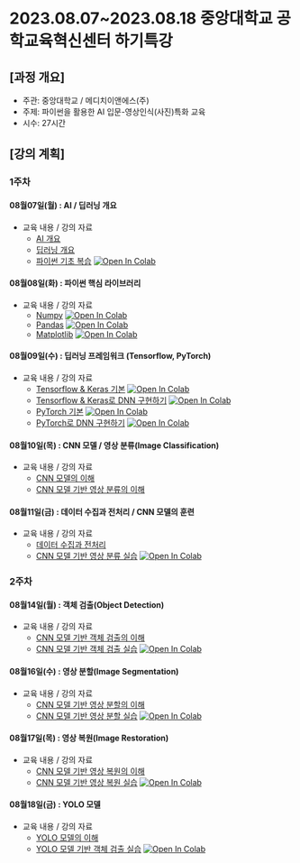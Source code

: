 # 2023.08.07\~2023.08.18 중앙대학교 공학교육혁신센터 하기특강

## \[과정 개요]

* 주관: 중앙대학교 / 메디치이앤에스(주)
* 주제: 파이썬을 활용한 AI 입문-영상인식(사진)특화 교육
* 시수: 27시간

## \[강의 계획]

### 1주차

#### 08월07일(월) : AI / 딥러닝 개요

* 교육 내용 / 강의 자료
  * [AI 개요](../LectureFiles/pdf/AI01_AI개요.pdf)
  * [딥러닝 개요](../LectureFiles/pdf/DL01_딥러닝개요.pdf)
  * [파이썬 기초 복습](../LectureFiles/src/Py001_Basic.ipynb) [![Open In Colab](https://colab.research.google.com/assets/colab-badge.svg)](https://colab.research.google.com/github/aidalabs/Lectures/blob/main/LectureFiles/src/Py001_Basic.ipynb)

#### 08월08일(화) : 파이썬 핵심 라이브러리

* 교육 내용 / 강의 자료
  * [Numpy](../LectureFiles/src/Py002_Numpy.ipynb) [![Open In Colab](https://colab.research.google.com/assets/colab-badge.svg)](https://colab.research.google.com/github/aidalabs/Lectures/blob/main/LectureFiles/src/Py002_Numpy.ipynb)
  * [Pandas](../LectureFiles/src/Py003_Pandas.ipynb) [![Open In Colab](https://colab.research.google.com/assets/colab-badge.svg)](https://colab.research.google.com/github/aidalabs/Lectures/blob/main/LectureFiles/src/Py003_Pandas.ipynb)
  * [Matplotlib](../LectureFiles/src/Py004_Matplotlib.ipynb) [![Open In Colab](https://colab.research.google.com/assets/colab-badge.svg)](https://colab.research.google.com/github/aidalabs/Lectures/blob/main/LectureFiles/src/Py004_Matplotlib.ipynb)

#### 08월09일(수) : 딥러닝 프레임워크 (Tensorflow, PyTorch)

* 교육 내용 / 강의 자료
  * [Tensorflow & Keras 기본](../LectureFiles/src/DL001_Tensorflow.ipynb) [![Open In Colab](https://colab.research.google.com/assets/colab-badge.svg)](https://colab.research.google.com/github/aidalabs/Lectures/blob/main/LectureFiles/src/DL001_Tensorflow.ipynb)
  * [Tensorflow & Keras로 DNN 구현하기](../LectureFiles/src/DL002_Tensorflow_DNN.ipynb) [![Open In Colab](https://colab.research.google.com/assets/colab-badge.svg)](https://colab.research.google.com/github/aidalabs/Lectures/blob/main/LectureFiles/src/DL002_Tensorflow_DNN.ipynb)
  * [PyTorch 기본](../LectureFiles/src/DL003_PyTorch.ipynb) [![Open In Colab](https://colab.research.google.com/assets/colab-badge.svg)](https://colab.research.google.com/github/aidalabs/Lectures/blob/main/LectureFiles/src/DL003_PyTorch.ipynb)
  * [PyTorch로 DNN 구현하기](../LectureFiles/src/DL004_PyTorch_DNN.ipynb) [![Open In Colab](https://colab.research.google.com/assets/colab-badge.svg)](https://colab.research.google.com/github/aidalabs/Lectures/blob/main/LectureFiles/src/DL004_PyTorch_DNN.ipynb)

#### 08월10일(목) : CNN 모델 / 영상 분류(Image Classification)

* 교육 내용 / 강의 자료
  * [CNN 모델의 이해](../LectureFiles/pdf/DL02_CNN모델개요.pdf)
  * [CNN 모델 기반 영상 분류의 이해](../LectureFiles/pdf/DL04_CNN모델기반_영상분류.pdf)

#### 08월11일(금) : 데이터 수집과 전처리 / CNN 모델의 훈련

* 교육 내용 / 강의 자료
  * [데이터 수집과 전처리](../LectureFiles/pdf/DL03_영상데이터_수집및전처리.pdf)
  * [CNN 모델 기반 영상 분류 실습](../LectureFiles/src/DL005_CNN_ImageClassificaton.ipynb) [![Open In Colab](https://colab.research.google.com/assets/colab-badge.svg)](https://colab.research.google.com/github/aidalabs/Lectures/blob/main/LectureFiles/src/DL005_CNN_ImageClassificaton.ipynb)


### 2주차

#### 08월14일(월) : 객체 검출(Object Detection)

* 교육 내용 / 강의 자료
  * [CNN 모델 기반 객체 검출의 이해](../LectureFiles/pdf/DL05_CNN모델기반_객체검출.pdf)
  * [CNN 모델 기반 객체 검출 실습](../LectureFiles/src/DL006_CNN_ObjectDetection.ipynb) [![Open In Colab](https://colab.research.google.com/assets/colab-badge.svg)](https://colab.research.google.com/github/aidalabs/Lectures/blob/main/LectureFiles/src/DL006_CNN_ObjectDetection.ipynb)

#### 08월16일(수) : 영상 분할(Image Segmentation)

* 교육 내용 / 강의 자료
  * [CNN 모델 기반 영상 분할의 이해](../LectureFiles/pdf/DL06_CNN모델기반_영상분할.pdf)
  * [CNN 모델 기반 영상 분할 실습](../LectureFiles/src/DL007_CNN_ImageSegmentation.ipynb) [![Open In Colab](https://colab.research.google.com/assets/colab-badge.svg)](https://colab.research.google.com/github/aidalabs/Lectures/blob/main/LectureFiles/src/DL007_CNN_ImageSegmentation.ipynb)

#### 08월17일(목) : 영상 복원(Image Restoration)

* 교육 내용 / 강의 자료
  * [CNN 모델 기반 영상 복원의 이해](../LectureFiles/pdf/DL07_CNN모델기반_영상복원.pdf)
  * [CNN 모델 기반 영상 복원 실습](../LectureFiles/src/DL008_CNN_ImageRestoration.ipynb) [![Open In Colab](https://colab.research.google.com/assets/colab-badge.svg)](https://colab.research.google.com/github/aidalabs/Lectures/blob/main/LectureFiles/src/DL008_CNN_ImageRestoration.ipynb)

#### 08월18일(금) : YOLO 모델

* 교육 내용 / 강의 자료
  * [YOLO 모델의 이해](../LectureFiles/pdf/DL07_YOLO모델개요.pdf)
  * [YOLO 모델 기반 객체 검출 실습](../LectureFiles/src/DL009_YOLO_ObjectDetection.ipynb) [![Open In Colab](https://colab.research.google.com/assets/colab-badge.svg)](https://colab.research.google.com/github/aidalabs/Lectures/blob/main/LectureFiles/src/DL009_YOLO_ObjectDetection.ipynb)
